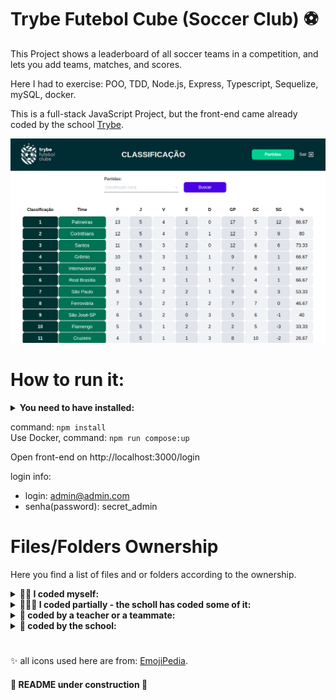 # Trybe Futebol Cube (Soccer Club) ⚽

This Project shows a leaderboard of all soccer teams in a competition, and lets you add teams, matches, and scores.

Here I had to exercise: POO, TDD, Node.js, Express, Typescript, Sequelize, mySQL, docker.

This is a full-stack JavaScript Project, but the front-end came already coded by the school [Trybe](https://www.betrybe.com/).

![Project Leaderboard Image](assets/Project-leaderboard.png)


# How to run it:

<details>
 <summary><strong> You need to have installed:</strong></summary><br />
 - Unix based Operational System <br />
 - node version >= 16.14.0 LTS <br />
 - Docker <br />
 - Docker-compose version >= 1.29.2 <br />
</details>
 

command: `npm install` <br />
Use Docker, command: `npm run compose:up`

Open front-end on http://localhost:3000/login <br />

  login info:
*    login: admin@admin.com
*    senha(password): secret_admin



# Files/Folders Ownership

Here you find a list of files and or folders according to the ownership.

<details>
 <summary><strong>🙋‍♀️ I coded myself:</strong></summary><br />
   
  ```markdown  
  app/
    backend/
      src/ 
        controllers/
        database/
          migrations/ (except 99999999999999-create-z.js)
          Models/ (except ExampleModel.ts & index.ts)
        helpers/
        interfaces/
        middlewares/ (except error.middleware.ts)
        routes/
        services/
        tests/
      Dockerfile
    frontend/
      Dockerfile
      packages.npm
  README.md
  ```
 
 </details>


<details>
 <summary><strong>🧑‍🤝‍🧑 I coded partially - the scholl has coded some of it:</strong></summary><br />
 
 ```markdown   
  app/
    backend/
      src/
        app.ts
 ```
 
 </details>


<details>
 <summary><strong>🧛 coded by a teacher or a teammate:</strong></summary><br />
   
 ```markdown  
  app/
    backend/
      helpers/
        BcryptService.ts -> ref. school class code
      middlewares/
        error.middleware.ts -> ref. school classes material and project revision class code
  ```
 
 </details>

<details>
 <summary><strong>🏫 coded by the school:</strong></summary><br />
   
  ```markdown  
   all others not mentioned before.
  ```
 
 </details>
 
 #

✨ all icons used here are from:  [EmojiPedia](https://emojipedia.org/). 

#### 🚧 README under construction 🚧
